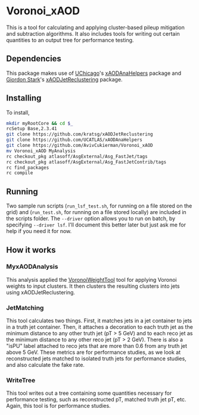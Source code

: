 # Voronoi_xAOD
This is a tool for calculating and applying cluster-based pileup mitigation and subtraction algorithms. It also includes tools for writing out certain quantities to an output tree for performance testing.

## Dependencies
This package makes use of [UChicago](https://github.com/UCATLAS)'s [xAODAnaHelpers](https://github.com/UCATLAS/xAODAnaHelpers) package and [Giordon Stark](https://github.com/kratsg)'s [xAODJetReclustering](https://github.com/kratsg/xAODJetReclustering) package.

## Installing
To install,
```bash
mkdir myRootCore && cd $_
rcSetup Base,2.3.41
git clone https://github.com/kratsg/xAODJetReclustering
git clone https://github.com/UCATLAS/xAODAnaHelpers
git clone https://github.com/AvivCukierman/Voronoi_xAOD
mv Voronoi_xAOD MyAnalysis
rc checkout_pkg atlasoff/AsgExternal/Asg_FastJet/tags
rc checkout_pkg atlasoff/AsgExternal/Asg_FastJetContrib/tags
rc find_packages
rc compile
```

## Running
Two sample run scripts (`run_lsf_test.sh`, for running on a file stored on the grid) and (`run_test.sh`, for running on a file stored locally) are included in the scripts folder. The `--driver` option allows you to run on batch, by specifying `--driver lsf`. I'll document this better later but just ask me for help if you need it for now.

## How it works
### MyxAODAnalysis
This analysis applied the [VoronoiWeightTool](https://github.com/AvivCukierman/VoronoiWeightTool) tool for applying Voronoi weights to input clusters. It then clusters the resulting clusters into jets using xAODJetReclustering.
### JetMatching
This tool calculates two things. First, it matches jets in a jet container to jets in a truth jet container. Then, it attaches a decoration to each truth jet as the minimum distance to any other truth jet (pT > 5 GeV) and to each reco jet as the minimum distance to any other reco jet (pT > 2 GeV). There is also a "isPU" label attached to reco jets that are more than 0.6 from any truth jet above 5 GeV. These metrics are for performance studies, as we look at reconstructed jets matched to isolated truth jets for performance studies, and also calculate the fake rate.
### WriteTree
This tool writes out a tree containing some quantities necessary for performance testing, such as reconstructed pT, matched truth jet pT, etc. Again, this tool is for performance studies.
